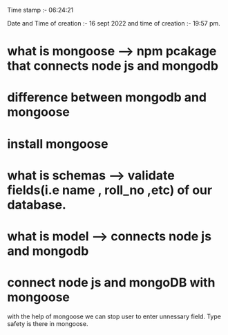 Time stamp :- 06:24:21

Date and Time of creation :- 16 sept 2022 and time of creation :- 19:57 pm.

# what is mongoose --> npm pcakage that connects node js and mongodb
# difference between mongodb and mongoose
# install mongoose
# what is schemas --> validate fields(i.e name , roll_no ,etc) of our database. 
# what is model --> connects node js and mongodb 
# connect node js and mongoDB with mongoose

with the help of mongoose we can stop user to enter unnessary field.
Type safety is there in mongoose.